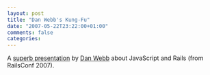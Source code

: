 ```yaml
---
layout: post
title: "Dan Webb's Kung-Fu"
date: "2007-05-22T23:22:00+01:00"
comments: false
categories: 
---
```


<p>A <a href="http://www.slideshare.net/danwrong/the-mysteries-of-javascriptfu-railsconf-ediition/2">superb presentation</a> by <a href="http://www.danwebb.net/2007/5/21/railsconf-is-over-one-down-one-to-go">Dan Webb</a> about JavaScript and Rails (from RailsConf 2007).</p>


